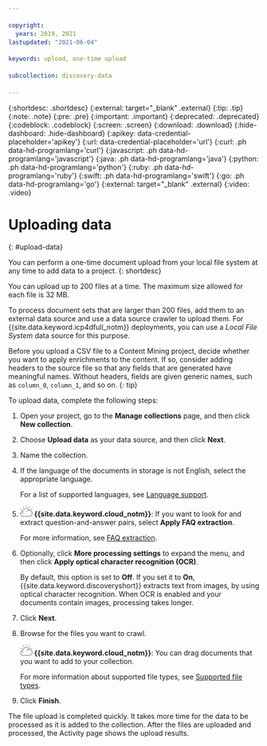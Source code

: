 ```yaml
---

copyright:
  years: 2019, 2021
lastupdated: "2021-06-04"

keywords: upload, one-time upload

subcollection: discovery-data

---
```


{:shortdesc: .shortdesc}
{:external: target="_blank" .external}
{:tip: .tip}
{:note: .note}
{:pre: .pre}
{:important: .important}
{:deprecated: .deprecated}
{:codeblock: .codeblock}
{:screen: .screen}
{:download: .download}
{:hide-dashboard: .hide-dashboard}
{:apikey: data-credential-placeholder='apikey'} 
{:url: data-credential-placeholder='url'}
{:curl: .ph data-hd-programlang='curl'}
{:javascript: .ph data-hd-programlang='javascript'}
{:java: .ph data-hd-programlang='java'}
{:python: .ph data-hd-programlang='python'}
{:ruby: .ph data-hd-programlang='ruby'}
{:swift: .ph data-hd-programlang='swift'}
{:go: .ph data-hd-programlang='go'}
{:external: target="_blank" .external}
{:video: .video}

# Uploading data
{: #upload-data}

You can perform a one-time document upload from your local file system at any time to add data to a project.
{: shortdesc}

You can upload up to 200 files at a time. The maximum size allowed for each file is 32 MB.

To process document sets that are larger than 200 files, add them to an external data source and use a data source crawler to upload them. For {{site.data.keyword.icp4dfull_notm}} deployments, you can use a *Local File System* data source for this purpose.

Before you upload a CSV file to a Content Mining project, decide whether you want to apply enrichments to the content. If so, consider adding headers to the source file so that any fields that are generated have meaningful names. Without headers, fields are given generic names, such as `column_0`, `column_1`, and so on.
{: tip}

To upload data, complete the following steps:

1.  Open your project, go to the **Manage collections** page, and then click **New collection**.
1.  Choose **Upload data** as your data source, and then click **Next**.
1.  Name the collection.
1.  If the language of the documents in storage is not English, select the appropriate language.

    For a list of supported languages, see [Language support](/docs/discovery-data?topic=discovery-data-language-support).
1.  ![IBM Cloud only](images/ibm-cloud.png) **{{site.data.keyword.cloud_notm}}**: If you want to look for and extract question-and-answer pairs, select **Apply FAQ extraction**.

    For more information, see [FAQ extraction](/docs/discovery-data?topic=discovery-data-sources#faq-extraction).
1.  Optionally, click **More processing settings** to expand the menu, and then click **Apply optical character recognition (OCR)**. 

    By default, this option is set to **Off**. If you set it to **On**, {{site.data.keyword.discoveryshort}} extracts text from images, by using optical character recognition. When OCR is enabled and your documents contain images, processing takes longer.

1.  Click **Next**.
1.  Browse for the files you want to crawl.

    ![IBM Cloud only](images/ibm-cloud.png) **{{site.data.keyword.cloud_notm}}**: You can drag documents that you want to add to your collection.

    For more information about supported file types, see [Supported file types](/docs/discovery-data?topic=discovery-data-collections#supportedfiletypes).
1.  Click **Finish**.

The file upload is completed quickly. It takes more time for the data to be processed as it is added to the collection. After the files are uploaded and processed, the Activity page shows the upload results.
